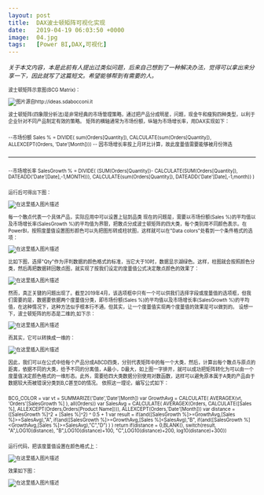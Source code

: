 ```yaml
---
layout: post
title:  DAX波士顿矩阵可视化实现
date:   2019-04-19 06:03:50 +0000
image:  04.jpg
tags:   [Power BI,DAX,可视化]
---
```


<small>*关于本文内容，本是此前有人提出过类似问题，后来自己想到了一种解决办法，觉得可以拿出来分享一下，因此就写了这篇短文。希望能够帮到有需要的人。*<small>

波士顿矩阵示意图(BCG Matrix)：

![图片源自http://ideas.sdabocconi.it](https://img-blog.csdnimg.cn/20191129160615223.png?x-oss-process=image/watermark,type_ZmFuZ3poZW5naGVpdGk,shadow_10,text_d3d3LmQtYmkudGVjaA==,size_16,color_FFFFFF,t_70)

波士顿矩阵(四象限分析法)是非常经典的市场管理策略，通过把产品分成明星，问题，现金牛和瘦狗四种类型，以利于企业针对不同产品制定有效的策略。
矩阵的横轴通常为市场份额，纵轴为市场增长率，用DAX实现如下：

>```Python
--市场份额
Sales % = 
DIVIDE(
    sum(Orders[Quantity]),
    CALCULATE(sum(Orders[Quantity]),
        ALLEXCEPT(Orders,
            'Date'[Month]))) -- 因市场增长率按上月环比计算，故此度量值需要能够被月份筛选
>```
--------------------------------------------------------------------------------------------------
>```Python
--市场增长率
SalesGrowth % = 
DIVIDE(
        (SUM(Orders[Quantity])-
            CALCULATE(SUM(Orders[Quantity]),
                DATEADD('Date'[Date],-1,MONTH))),
        CALCULATE(sum(Orders[Quantity]),
            DATEADD('Date'[Date],-1,month))
    )
>```

运行后可得出下图：

![在这里插入图片描述](https://img-blog.csdnimg.cn/20191129160651563.png?x-oss-process=image/watermark,type_ZmFuZ3poZW5naGVpdGk,shadow_10,text_d3d3LmQtYmkudGVjaA==,size_16,color_FFFFFF,t_70)

每一个散点代表一个具体产品，实际应用中可以设置上钻到品类
现在的问题是，需要以市场份额(Sales %)的平均值以及市场增长率(SalesGrowth %)的平均值为界限，把散点分成波士顿矩阵的四大类，每个类别用不同颜色表示。在PowerBI，按照度量值设置图形颜色可以先把图形转成柱状图，这样就可以在"Data colors"处看到一个条件格式的选项：

![在这里插入图片描述](https://img-blog.csdnimg.cn/20191129160706614.png)

比如下图，选择"Qty"作为评判数据的颜色格式的标准，当它大于10时，数据显示湖绿色。这样，柱图就会按照颜色分类，然后再把数据转回散点图，就实现了按我们设定的度量值公式决定散点颜色的效果了：

![在这里插入图片描述](https://img-blog.csdnimg.cn/20191129160716921.png?x-oss-process=image/watermark,type_ZmFuZ3poZW5naGVpdGk,shadow_10,text_d3d3LmQtYmkudGVjaA==,size_16,color_FFFFFF,t_70)

然而，真正关键的问题出现了。截至2019年4月，该选项框中只有一个可以供我们选择字段或度量值的选项框，但我们需要的是，数据要依据两个度量值分类，即市场份额(Sales %)的平均值以及市场增长率(SalesGrowth %)的平均值，在这种情况下，这种方法似乎根本行不通。但其实，让一个度量值实现两个度量值的效果是可以做到的。
设想一下，波士顿矩阵的形态是二维的,如下示：

![在这里插入图片描述](https://img-blog.csdnimg.cn/20191129160732216.png?x-oss-process=image/watermark,type_ZmFuZ3poZW5naGVpdGk,shadow_10,text_d3d3LmQtYmkudGVjaA==,size_16,color_FFFFFF,t_70)

而其实，它可以转换成一维的：

![在这里插入图片描述](https://img-blog.csdnimg.cn/2019112916163422.png)

因此，我们可以在公式中给每个产品分成ABCD四类，分别代表矩阵中的每一个大类，然后，计算出每个散点与原点的距离，依据不同的大类，给予不同的分离值，A最小，D最大，如上图一字排开，就可以成功把矩阵转化为可以由一个度量值决定颜色格式的一维形态。此外，需要给四大类数据分别使用对数函数，这样可以避免原本属于A类的产品由于数据较大而被错误分类到B,C甚至D的情况。
依照这一理论，编写公式如下：

>```Python
BCG_COLOR = 
var vt = SUMMARIZE('Date','Date'[Month])
var GrowthAvg = 
CALCULATE(
AVERAGEX(vt,
    'Orders'[SalesGrowth %]
    ),
all(Orders))
var SalesAvg = 
CALCULATE(
    AVERAGEX(Orders,
        CALCULATE([Sales %],
            ALLEXCEPT(Orders,Orders[Product Name]))),
    ALLEXCEPT(Orders,'Date'[Month]))
var distance = ([SalesGrowth %]^2 + [Sales %]^2) ^ 0.5 + 1
var result = 
if(and([SalesGrowth %]>=GrowthAvg,[Sales %]>=SalesAvg),"A",
if(and([SalesGrowth %]>=GrowthAvg,[Sales %]<SalesAvg),"B",
if(and([SalesGrowth %]<GrowthAvg,[Sales %]>=SalesAvg),"C","D")
)
)
return
if(distance = 0,BLANK(),
switch(result,
    "A",LOG10(distance),
    "B",LOG10(distance)+100,
    "C",LOG10(distance)+200,
    log10(distance)+300))
>```

运行代码，把该度量值设置在颜色格式上：

![在这里插入图片描述](https://img-blog.csdnimg.cn/20191129161814262.png?x-oss-process=image/watermark,type_ZmFuZ3poZW5naGVpdGk,shadow_10,text_d3d3LmQtYmkudGVjaA==,size_16,color_FFFFFF,t_70)

效果如下图：

![在这里插入图片描述](https://img-blog.csdnimg.cn/20191129161919697.png?x-oss-process=image/watermark,type_ZmFuZ3poZW5naGVpdGk,shadow_10,text_d3d3LmQtYmkudGVjaA==,size_16,color_FFFFFF,t_70)
